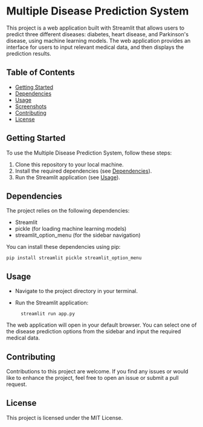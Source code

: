 # Multiple Disease Prediction System

This project is a web application built with Streamlit that allows users to predict three different diseases: diabetes, heart disease, and Parkinson's disease, using machine learning models. The web application provides an interface for users to input relevant medical data, and then displays the prediction results.

## Table of Contents

- [Getting Started](#getting-started)
- [Dependencies](#dependencies)
- [Usage](#usage)
- [Screenshots](#screenshots)
- [Contributing](#contributing)
- [License](#license)

## Getting Started

To use the Multiple Disease Prediction System, follow these steps:

1. Clone this repository to your local machine.
2. Install the required dependencies (see [Dependencies](#dependencies)).
3. Run the Streamlit application (see [Usage](#usage)).

## Dependencies

The project relies on the following dependencies:

- Streamlit
- pickle (for loading machine learning models)
- streamlit_option_menu (for the sidebar navigation)

You can install these dependencies using pip:

    pip install streamlit pickle streamlit_option_menu

## Usage
- Navigate to the project directory in your terminal.
- Run the Streamlit application:

        streamlit run app.py
The web application will open in your default browser. You can select one of the disease prediction options from the sidebar and input the required medical data.

## Contributing
Contributions to this project are welcome. If you find any issues or would like to enhance the project, feel free to open an issue or submit a pull request.

## License
This project is licensed under the MIT License.